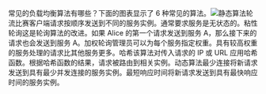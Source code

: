 常见的负载均衡算法有哪些？下面的图表显示了 6 种常见的算法。![](images/lb-algorithms.jpg)静态算法轮流比赛客户端请求按顺序发送到不同的服务实例。通常要求服务是无状态的。粘性轮询这是轮询算法的改进。如果 Alice 的第一个请求发送到服务 A，那么接下来的请求也会发送到服务 A。加权轮询管理员可以为每个服务指定权重。具有较高权重的服务处理的请求比其他服务更多。哈希该算法对传入请求的 IP 或 URL 应用哈希函数。根据哈希函数的结果，请求被路由到相关实例。动态算法最少连接将新请求发送到具有最少并发连接的服务实例。最短响应时间将新请求发送到具有最快响应时间的服务实例。